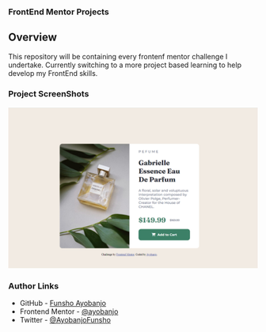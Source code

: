 ### FrontEnd Mentor Projects

## Overview

This repository will be containing every frontenf mentor challenge I undertake. Currently switching to a more project based learning to help develop my FrontEnd skills.

### Project ScreenShots

![](./frontend_mentor-1/screenshots/desktop%20ss.png)

### Author Links

- GitHub - [Funsho Ayobanjo](https://github.com/ayobanjo)
- Frontend Mentor - [@ayobanjo](https://www.frontendmentor.io/profile/ayobanjo)
- Twitter - [@AyobanjoFunsho](https://www.twitter.com/ayobanjofunsho)
